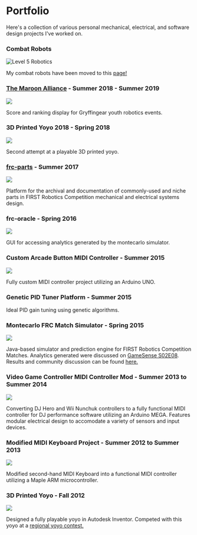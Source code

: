 # Portfolio

Here's a collection of various personal mechanical, electrical, and software design projects I've worked on.

### Combat Robots

![](https://i.imgur.com/KR5Z5Yo.png "Level 5 Robotics") 

My combat robots have been moved to this [page!](http://www.jgermita.me/combatrobots/)

### [The Maroon Alliance](http://the-maroon-alliance.herokuapp.com/results.jsp) - Summer 2018 - Summer 2019
![](https://i.imgur.com/GGwttuem.png)

Score and ranking display for Gryffingear youth robotics events. 

### 3D Printed Yoyo 2018 - Spring 2018
![](https://i.imgur.com/RYzrewBm.jpg)

Second attempt at a playable 3D printed yoyo. 


### [frc-parts](https://jgermita.github.io/frc-parts/) - Summer 2017
![ ](http://i.imgur.com/hxE89kVm.png)

Platform for the archival and documentation of commonly-used and niche parts in FIRST Robotics Competition mechanical and electrical systems design. 

### frc-oracle - Spring 2016
![ ](http://i.imgur.com/ZnsLNY8m.png)

GUI for accessing analytics generated by the montecarlo simulator.

### Custom Arcade Button MIDI Controller - Summer 2015
![ ](http://i.imgur.com/4tSpRA0m.png)

Fully custom MIDI controller project utilizing an Arduino UNO.

### Genetic PID Tuner Platform - Summer 2015
Ideal PID gain tuning using genetic algorithms.

### Montecarlo FRC Match Simulator - Spring 2015
![ ](http://i.imgur.com/hMHBStLm.png)

Java-based simulator and prediction engine for FIRST Robotics Competition Matches. Analytics generated were discussed on [GameSense S02E08](https://www.youtube.com/watch?v=cGWIVc-ReMA). Results and community discussion can be found [here.](https://www.chiefdelphi.com/t/2015-championship-division-simulated-rankings/143926?u=jeremy_germita)

### Video Game Controller MIDI Controller Mod - Summer 2013 to Summer 2014
![ ](http://i.imgur.com/UVN8pQ7m.png)

Converting DJ Hero and Wii Nunchuk controllers to a fully functional MIDI controller for DJ performance software utilizing an Arduino MEGA. Features modular electrical design to accomodate a variety of sensors and input devices.

### Modified MIDI Keyboard Project - Summer 2012 to Summer 2013
![ ](http://i.imgur.com/tmrTziRm.png)

Modified second-hand MIDI Keyboard into a functional MIDI controller utilizing a Maple ARM microcontroller. 

### 3D Printed Yoyo - Fall 2012
![ ](https://i.imgur.com/KSvIhSWm.jpg)

Designed a fully playable yoyo in Autodesk Inventor. Competed with this yoyo at a [regional yoyo contest.](https://www.youtube.com/watch?v=KtLQXkTcaag)

